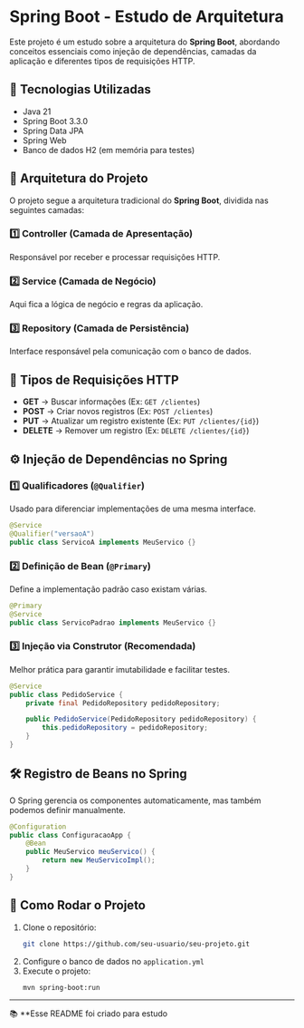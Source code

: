 # Spring Boot - Estudo de Arquitetura

Este projeto é um estudo sobre a arquitetura do **Spring Boot**, abordando conceitos essenciais como injeção de dependências, camadas da aplicação e diferentes tipos de requisições HTTP.

## 📌 Tecnologias Utilizadas
- Java 21
- Spring Boot 3.3.0
- Spring Data JPA
- Spring Web
- Banco de dados H2 (em memória para testes)

## 📂 Arquitetura do Projeto

O projeto segue a arquitetura tradicional do **Spring Boot**, dividida nas seguintes camadas:

### 1️⃣ **Controller (Camada de Apresentação)**
Responsável por receber e processar requisições HTTP.


### 2️⃣ **Service (Camada de Negócio)**
Aqui fica a lógica de negócio e regras da aplicação.


### 3️⃣ **Repository (Camada de Persistência)**
Interface responsável pela comunicação com o banco de dados.



## 🔄 Tipos de Requisições HTTP
- **GET** → Buscar informações (Ex: `GET /clientes`)
- **POST** → Criar novos registros (Ex: `POST /clientes`)
- **PUT** → Atualizar um registro existente (Ex: `PUT /clientes/{id}`)
- **DELETE** → Remover um registro (Ex: `DELETE /clientes/{id}`)

## ⚙️ Injeção de Dependências no Spring
### **1️⃣ Qualificadores (`@Qualifier`)**
Usado para diferenciar implementações de uma mesma interface.
```java
@Service
@Qualifier("versaoA")
public class ServicoA implements MeuServico {}
```

### **2️⃣ Definição de Bean (`@Primary`)**
Define a implementação padrão caso existam várias.
```java
@Primary
@Service
public class ServicoPadrao implements MeuServico {}
```

### **3️⃣ Injeção via Construtor (Recomendada)**
Melhor prática para garantir imutabilidade e facilitar testes.
```java
@Service
public class PedidoService {
    private final PedidoRepository pedidoRepository;

    public PedidoService(PedidoRepository pedidoRepository) {
        this.pedidoRepository = pedidoRepository;
    }
}
```

## 🛠️ Registro de Beans no Spring
O Spring gerencia os componentes automaticamente, mas também podemos definir manualmente.
```java
@Configuration
public class ConfiguracaoApp {
    @Bean
    public MeuServico meuServico() {
        return new MeuServicoImpl();
    }
}
```


## 🚀 Como Rodar o Projeto
1. Clone o repositório:
   ```sh
   git clone https://github.com/seu-usuario/seu-projeto.git
   ```
2. Configure o banco de dados no `application.yml`
3. Execute o projeto:
   ```sh
   mvn spring-boot:run
   ```

---
📚 **Esse README foi criado para estudo
